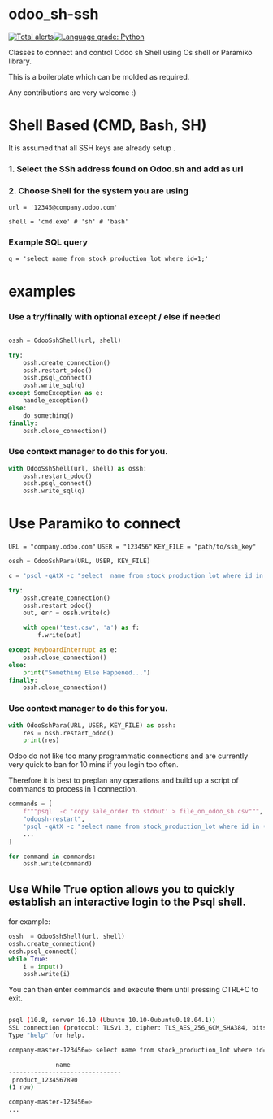 # odoo_sh-ssh
[![Total alerts](https://img.shields.io/lgtm/alerts/g/johnashu/odoo_sh-ssh.svg?logo=lgtm&logoWidth=18)](https://lgtm.com/projects/g/johnashu/odoo_sh-ssh/alerts/)[![Language grade: Python](https://img.shields.io/lgtm/grade/python/g/johnashu/odoo_sh-ssh.svg?logo=lgtm&logoWidth=18)](https://lgtm.com/projects/g/johnashu/odoo_sh-ssh/context:python)

Classes to connect and control Odoo sh Shell using Os shell or Paramiko library.

This is a boilerplate which can be molded as required.

Any contributions are very welcome :)


# Shell Based (CMD, Bash, SH)
It is assumed that all SSH keys are already setup .

### 1. Select the SSh address found on Odoo.sh and add as url
### 2. Choose Shell for the system you are using

`url = '12345@company.odoo.com'`

`shell = 'cmd.exe' # 'sh' # 'bash'`

### Example SQL query
`q = 'select name from stock_production_lot where id=1;'`

# examples
### Use a try/finally with optional except / else if needed
```python

ossh = OdooSshShell(url, shell)

try:
    ossh.create_connection()    
    ossh.restart_odoo()
    ossh.psql_connect()
    ossh.write_sql(q)
except SomeException as e:
    handle_exception()
else:
    do_something()
finally:
    ossh.close_connection()

```

### Use context manager to do this for you.
```python
with OdooSshShell(url, shell) as ossh:
    ossh.restart_odoo()
    ossh.psql_connect()
    ossh.write_sql(q)
```

# Use Paramiko to connect

`URL = "company.odoo.com"`
`USER = "123456"`
`KEY_FILE = "path/to/ssh_key"`


```python
ossh = OdooSshPara(URL, USER, KEY_FILE)

c = 'psql -qAtX -c "select  name from stock_production_lot where id in (1, 2, 3, 4);"'

try:
    ossh.create_connection()
    ossh.restart_odoo()
    out, err = ossh.write(c)

    with open('test.csv', 'a') as f:
        f.write(out)

except KeyboardInterrupt as e:
    ossh.close_connection()
else:
    print("Something Else Happened...")
finally:
    ossh.close_connection()
```

### Use context manager to do this for you.
```python
with OdooSshPara(URL, USER, KEY_FILE) as ossh:
    res = ossh.restart_odoo()
    print(res)
```

Odoo do not like too many programmatic connections and are currently very quick to ban for 10 mins if you login too often.

Therefore it is best to preplan any operations and build up a script of commands to process in 1 connection.

```python
commands = [
    f"""psql  -c 'copy sale_order to stdout' > file_on_odoo_sh.csv""",
    "odoosh-restart",
    'psql -qAtX -c "select name from stock_production_lot where id in (1, 2, 3, 4);"',
    ...
]

for command in commands:
    ossh.write(command)
```


## Use While True option allows you to quickly establish an interactive login to the Psql shell.

for example:

```python
ossh  = OdooSshShell(url, shell)
ossh.create_connection()
ossh.psql_connect()
while True:
    i = input()
    ossh.write(i)

```

You can then enter commands and execute them until pressing CTRL+C to exit.

```bash

psql (10.8, server 10.10 (Ubuntu 10.10-0ubuntu0.18.04.1))
SSL connection (protocol: TLSv1.3, cipher: TLS_AES_256_GCM_SHA384, bits: 256, compression: off)
Type "help" for help.

company-master-123456=> select name from stock_production_lot where id=1;

             name
-------------------------------
 product_1234567890
(1 row)

company-master-123456=>
...
```
